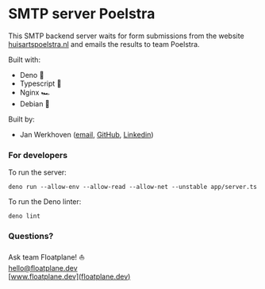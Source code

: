 # SMTP server Poelstra

This SMTP backend server waits for form submissions from the website
[huisartspoelstra.nl](https://huisartspoelstra.nl) and emails the results to team Poelstra.

Built with:

- Deno 🦕
- Typescript 🌱
- Nginx 🏎️
- Debian 🐧

Built by:

- Jan Werkhoven ([email](mailto:jw@floatplane.dev), [GitHub](https://github.com/floatplane-dev), [Linkedin](https://www.linkedin.com/in/jan-werkhoven))

### For developers

To run the server:

```
deno run --allow-env --allow-read --allow-net --unstable app/server.ts
```

To run the Deno linter:

```
deno lint
```

### Questions?

Ask team Floatplane! ⛵  
[hello@floatplane.dev](mailto:hello@floatplane.dev)  
[www.floatplane.dev](floatplane.dev)
